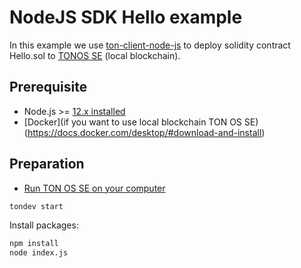 # NodeJS SDK Hello example

In this example we use [ton-client-node-js](https://github.com/tonlabs/ton-client-node-js) to deploy solidity contract Hello.sol to [TONOS SE](https://docs.ton.dev/86757ecb2/p/2771b0-overview) (local blockchain).

## Prerequisite

* Node.js >= [12.x installed](https://nodejs.org)
* [Docker](if you want to use local blockchain TON OS SE) (https://docs.docker.com/desktop/#download-and-install)


## Preparation

* [Run TON OS SE  on your computer](https://docs.ton.dev/86757ecb2/p/206d7d-introduction) 

```sh
tondev start
```

Install packages:

```sh
npm install
node index.js
```
